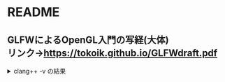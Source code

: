 # README

## GLFWによるOpenGL入門の写経(大体)<br>リンク-><https://tokoik.github.io/GLFWdraft.pdf>

<details>
<summary>clang++ -v の結果</summary>
  
| clang version| 19.1.3                 |
|-------------:|--------                |
| Target       | x86_64-w64-windows-gnu |
| Thread model | posix                  |
| InstalledDir | C:/msys64/mingw64/bin  |
</details>